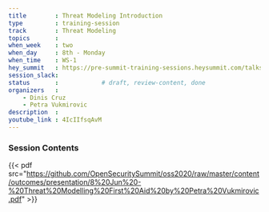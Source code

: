 ```yaml
---
title        : Threat Modeling Introduction 
type         : training-session
track        : Threat Modeling 
topics       : 
when_week    : two
when_day     : 8th - Monday
when_time    : WS-1
hey_summit   : https://pre-summit-training-sessions.heysummit.com/talks/threat-modelling-first-aid-an-introduction-to-threat-modelling-and-risk/
session_slack:
status       :            # draft, review-content, done
organizers   :
    - Dinis Cruz	
    - Petra Vukmirovic
description  : 
youtube_link : 4IcIIfsqAvM  	
---
```


### Session Contents

{{< pdf src="https://github.com/OpenSecuritySummit/oss2020/raw/master/content/outcomes/presentation/8%20Jun%20-%20Threat%20Modelling%20First%20Aid%20by%20Petra%20Vukmirovic.pdf" >}}
